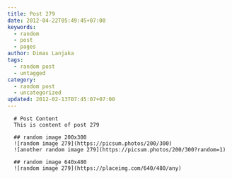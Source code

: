 ```yaml
---
title: Post 279
date: 2012-04-22T05:49:45+07:00
keywords:
  - random
  - post
  - pages
author: Dimas Lanjaka
tags:
  - random post
  - untagged
category:
  - random post
  - uncategorized
updated: 2012-02-13T07:45:07+07:00
---
```


      # Post Content
      This is content of post 279

      ## random image 200x300
      ![random image 279](https://picsum.photos/200/300)
      ![another random image 279](https://picsum.photos/200/300?random=1)

      ## random image 640x480
      ![random image 279](https://placeimg.com/640/480/any)
      